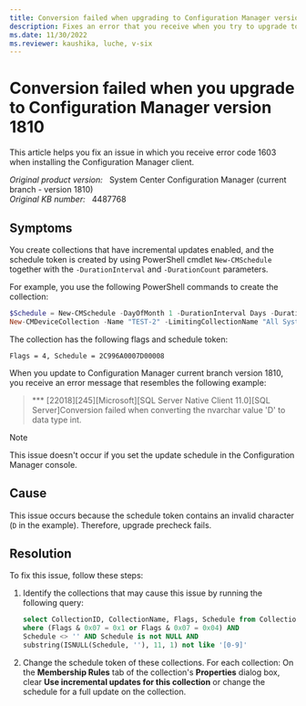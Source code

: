 ```yaml
---
title: Conversion failed when upgrading to Configuration Manager version 1810
description: Fixes an error that you receive when you try to upgrade to Configuration Manager version 1810.
ms.date: 11/30/2022
ms.reviewer: kaushika, luche, v-six
---
```

# Conversion failed when you upgrade to Configuration Manager version 1810

This article helps you fix an issue in which you receive error code 1603 when installing the Configuration Manager client.

_Original product version:_ &nbsp; System Center Configuration Manager (current branch - version 1810)  
_Original KB number:_ &nbsp; 4487768

## Symptoms

You create collections that have incremental updates enabled, and the schedule token is created by using PowerShell cmdlet `New-CMSchedule` together with the `-DurationInterval` and `-DurationCount` parameters.

For example, you use the following PowerShell commands to create the collection:

```powershell
$Schedule = New-CMSchedule -DayOfMonth 1 -DurationInterval Days -DurationCount 31
New-CMDeviceCollection -Name "TEST-2" -LimitingCollectionName "All Systems" -RefreshSchedule $Schedule -RefreshType Continuous
```

The collection has the following flags and schedule token:

`Flags = 4, Schedule = 2C996A0007D00008`

When you update to Configuration Manager current branch version 1810, you receive an error message that resembles the following example:

> \*\*\* \[22018][245]\[Microsoft][SQL Server Native Client 11.0][SQL Server]Conversion failed when converting the nvarchar value 'D' to data type int.

> [!NOTE]
> This issue doesn't occur if you set the update schedule in the Configuration Manager console.

## Cause

This issue occurs because the schedule token contains an invalid character (`D` in the example). Therefore, upgrade precheck fails.

## Resolution

To fix this issue, follow these steps:

1. Identify the collections that may cause this issue by running the following query:

    ```sql
    select CollectionID, CollectionName, Flags, Schedule from Collections_G
    where (Flags & 0x07 = 0x1 or Flags & 0x07 = 0x04) AND
    Schedule <> '' AND Schedule is not NULL AND
    substring(ISNULL(Schedule, ''), 11, 1) not like '[0-9]'
    ```

2. Change the schedule token of these collections. For each collection: On the **Membership Rules** tab of the collection's **Properties** dialog box, clear **Use incremental updates for this collection** or change the schedule for a full update on the collection.
